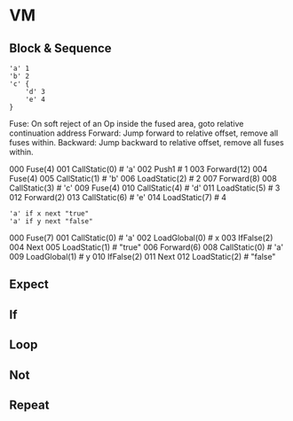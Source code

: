 # VM

## Block & Sequence

```
'a' 1
'b' 2
'c' {
    'd' 3
    'e' 4
}
```

Fuse: On soft reject of an Op inside the fused area, goto relative continuation address
Forward: Jump forward to relative offset, remove all fuses within.
Backward: Jump backward to relative offset, remove all fuses within.

000     Fuse(4)
001     CallStatic(0)  # 'a'
002     Push1          # 1
003     Forward(12)
004     Fuse(4)
005     CallStatic(1)  # 'b'
006     LoadStatic(2)  # 2
007     Forward(8)
008     CallStatic(3)  # 'c'
009         Fuse(4)
010         CallStatic(4)  # 'd'
011         LoadStatic(5)  # 3
012         Forward(2)
013         CallStatic(6)  # 'e'
014         LoadStatic(7)  # 4

```
'a' if x next "true"
'a' if y next "false"
```

000     Fuse(7)
001     CallStatic(0)  # 'a'
002     LoadGlobal(0)  # x
003     IfFalse(2)
004     Next
005     LoadStatic(1)  # "true"
006     Forward(6)
008     CallStatic(0)  # 'a'
009     LoadGlobal(1)  # y
010     IfFalse(2)
011     Next
012     LoadStatic(2)  # "false"


## Expect

## If

## Loop

## Not

## Repeat
